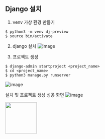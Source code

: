 ## Django 설치
1. venv 가상 환경 만들기
```
$ python3 -m venv dj-preview
$ source bin/activate
```

2. django 설치
![image](https://user-images.githubusercontent.com/59414764/124951984-d2954180-e04e-11eb-902c-616d2bb281e0.png)

3. 프로젝트 생성
```
$ django-admin startproject <project_name>
$ cd <project_name>
$ python3 manage.py runserver
```
![image](https://user-images.githubusercontent.com/59414764/124990067-d8088100-e07a-11eb-916b-a64fab8046c1.png)

설치 및 프로젝트 생성 성공 화면
![image](https://user-images.githubusercontent.com/59414764/124990222-08501f80-e07b-11eb-8289-e7977f6accca.png)


<img src="hhttps://user-images.githubusercontent.com/59414764/124990222-08501f80-e07b-11eb-8289-e7977f6accca.png" width="100" height="100" />
